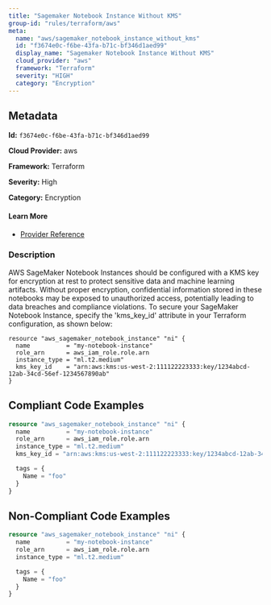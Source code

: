 ```yaml
---
title: "Sagemaker Notebook Instance Without KMS"
group-id: "rules/terraform/aws"
meta:
  name: "aws/sagemaker_notebook_instance_without_kms"
  id: "f3674e0c-f6be-43fa-b71c-bf346d1aed99"
  display_name: "Sagemaker Notebook Instance Without KMS"
  cloud_provider: "aws"
  framework: "Terraform"
  severity: "HIGH"
  category: "Encryption"
---
```

## Metadata

**Id:** `f3674e0c-f6be-43fa-b71c-bf346d1aed99`

**Cloud Provider:** aws

**Framework:** Terraform

**Severity:** High

**Category:** Encryption

#### Learn More

 - [Provider Reference](https://registry.terraform.io/providers/hashicorp/aws/latest/docs/resources/sagemaker_notebook_instance#kms_key_id)

### Description

 AWS SageMaker Notebook Instances should be configured with a KMS key for encryption at rest to protect sensitive data and machine learning artifacts. Without proper encryption, confidential information stored in these notebooks may be exposed to unauthorized access, potentially leading to data breaches and compliance violations. To secure your SageMaker Notebook Instance, specify the 'kms_key_id' attribute in your Terraform configuration, as shown below:

```
resource "aws_sagemaker_notebook_instance" "ni" {
  name          = "my-notebook-instance"
  role_arn      = aws_iam_role.role.arn
  instance_type = "ml.t2.medium"
  kms_key_id    = "arn:aws:kms:us-west-2:111122223333:key/1234abcd-12ab-34cd-56ef-1234567890ab"
}
```


## Compliant Code Examples
```terraform
resource "aws_sagemaker_notebook_instance" "ni" {
  name          = "my-notebook-instance"
  role_arn      = aws_iam_role.role.arn
  instance_type = "ml.t2.medium"
  kms_key_id = "arn:aws:kms:us-west-2:111122223333:key/1234abcd-12ab-34cd-56ef-1234567890ab"

  tags = {
    Name = "foo"
  }
}

```
## Non-Compliant Code Examples
```terraform
resource "aws_sagemaker_notebook_instance" "ni" {
  name          = "my-notebook-instance"
  role_arn      = aws_iam_role.role.arn
  instance_type = "ml.t2.medium"

  tags = {
    Name = "foo"
  }
}

```